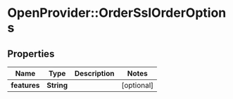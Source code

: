 # OpenProvider::OrderSslOrderOptions

## Properties
Name | Type | Description | Notes
------------ | ------------- | ------------- | -------------
**features** | **String** |  | [optional] 

